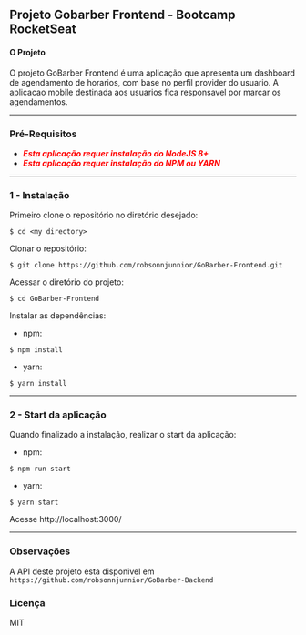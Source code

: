 
## Projeto Gobarber Frontend - Bootcamp RocketSeat

#### O Projeto

O projeto GoBarber Frontend é uma aplicação que apresenta um dashboard de agendamento de horarios, com base no perfil provider do usuario. A aplicacao mobile destinada aos usuarios fica responsavel por marcar os agendamentos.

---
### Pré-Requisitos

 - **<span style="color:red"> *Esta aplicação requer instalação do NodeJS 8+* </sppan>**
 - **<span style="color:red"> *Esta aplicação requer instalação do NPM ou YARN* </sppan>**

---
### 1 - Instalação

Primeiro clone o repositório no diretório desejado:

```
$ cd <my directory>
```

Clonar o repositório:

```
$ git clone https://github.com/robsonnjunnior/GoBarber-Frontend.git
```

Acessar o diretório do projeto:
```
$ cd GoBarber-Frontend
```

Instalar as dependências:
   - npm:
```
$ npm install
```

   - yarn:
```
$ yarn install
```
---
### 2 - Start da aplicação

Quando finalizado a instalação, realizar o start da aplicação:

   - npm:
```
$ npm run start
```

   - yarn:
```
$ yarn start
```

Acesse http://localhost:3000/

---

### Observações

A API deste projeto esta disponivel em `https://github.com/robsonnjunnior/GoBarber-Backend`

### Licença

MIT
